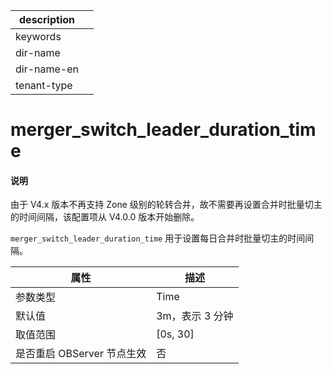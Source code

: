 |description||
|---|---|
|keywords||
|dir-name||
|dir-name-en||
|tenant-type||

# merger_switch_leader_duration_time

<main id="notice" type='explain'>
<h4>说明</h4>
<p>由于 V4.x 版本不再支持 Zone 级别的轮转合并，故不需要再设置合并时批量切主的时间间隔，该配置项从 V4.0.0 版本开始删除。</p>
</main>

`merger_switch_leader_duration_time` 用于设置每日合并时批量切主的时间间隔。

|      **属性**      |   **描述**   |
|------------------|------------|
| 参数类型                       | Time       |
| 默认值                        | 3m，表示 3 分钟 |
| 取值范围             | \[0s, 30\] |
| 是否重启 OBServer 节点生效 | 否          |




